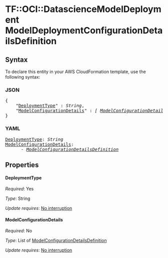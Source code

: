# TF::OCI::DatascienceModelDeployment ModelDeploymentConfigurationDetailsDefinition

## Syntax

To declare this entity in your AWS CloudFormation template, use the following syntax:

### JSON

<pre>
{
    "<a href="#deploymenttype" title="DeploymentType">DeploymentType</a>" : <i>String</i>,
    "<a href="#modelconfigurationdetails" title="ModelConfigurationDetails">ModelConfigurationDetails</a>" : <i>[ <a href="modelconfigurationdetailsdefinition.md">ModelConfigurationDetailsDefinition</a>, ... ]</i>
}
</pre>

### YAML

<pre>
<a href="#deploymenttype" title="DeploymentType">DeploymentType</a>: <i>String</i>
<a href="#modelconfigurationdetails" title="ModelConfigurationDetails">ModelConfigurationDetails</a>: <i>
      - <a href="modelconfigurationdetailsdefinition.md">ModelConfigurationDetailsDefinition</a></i>
</pre>

## Properties

#### DeploymentType

_Required_: Yes

_Type_: String

_Update requires_: [No interruption](https://docs.aws.amazon.com/AWSCloudFormation/latest/UserGuide/using-cfn-updating-stacks-update-behaviors.html#update-no-interrupt)

#### ModelConfigurationDetails

_Required_: No

_Type_: List of <a href="modelconfigurationdetailsdefinition.md">ModelConfigurationDetailsDefinition</a>

_Update requires_: [No interruption](https://docs.aws.amazon.com/AWSCloudFormation/latest/UserGuide/using-cfn-updating-stacks-update-behaviors.html#update-no-interrupt)

